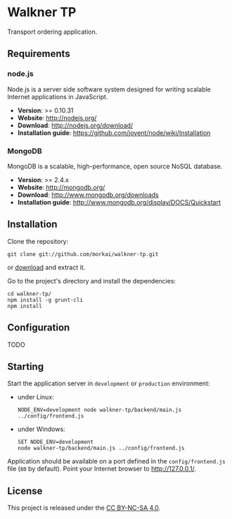 # Walkner TP

Transport ordering application.

## Requirements

### node.js

Node.js is a server side software system designed for writing scalable
Internet applications in JavaScript.

  * __Version__: >= 0.10.31
  * __Website__: http://nodejs.org/
  * __Download__: http://nodejs.org/download/
  * __Installation guide__: https://github.com/joyent/node/wiki/Installation

### MongoDB

MongoDB is a scalable, high-performance, open source NoSQL database.

  * __Version__: >= 2.4.x
  * __Website__: http://mongodb.org/
  * __Download__: http://www.mongodb.org/downloads
  * __Installation guide__: http://www.mongodb.org/display/DOCS/Quickstart

## Installation

Clone the repository:

```
git clone git://github.com/morkai/walkner-tp.git
```

or [download](https://github.com/morkai/walkner-tp/zipball/master)
and extract it.

Go to the project's directory and install the dependencies:

```
cd walkner-tp/
npm install -g grunt-cli
npm install
```

## Configuration

TODO

## Starting

Start the application server in `development` or `production` environment:

  * under Linux:

    ```
    NODE_ENV=development node walkner-tp/backend/main.js ../config/frontend.js
    ```

  * under Windows:

    ```
    SET NODE_ENV=development
    node walkner-tp/backend/main.js ../config/frontend.js
    ```

Application should be available on a port defined in the `config/frontend.js` file
(`80` by default). Point your Internet browser to http://127.0.0.1/.

## License

This project is released under the
[CC BY-NC-SA 4.0](https://raw.github.com/morkai/walkner-tp/master/license.md).
